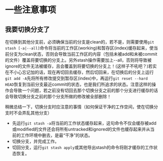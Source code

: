 # 一些注意事项

## 我要切换分支了
在切换到其他分支前，必须确保当前的分支是clean的，若不是，则需要使用`git stash [-a|--all]`命令将当前的工作区(working)和暂存区(index)缓存起来，使当前分支为clean状态，否则会导致当前工作区的内容（包括未被add和未被commit的文件）覆盖将要切换的分支上。另外stash操作需要加上--all，否则将导致被ignore的文件无法被缓存，且会覆盖到将要切换的分支上！(这样子不吼吧？)若实在不小心忘记加的话，现在再切回去缓存，然后切回来，在切换后的分支上运行`git add -A`先将所有修改提交到暂存区(index)中，再运行`git reset --hard HEAD`恢复到当前分支最近commit的状态，也是我们所追求的状态。注意这样的操作会导致一个问题，若之前没有切回去那个切换分支之前的那个分支进行缓存的话会导致切换分支之前的那个分支所做的修改被全部删除！

稍微总结一下，切换分支时应注意的事情（如何保证干净的工作空间，使在切换分支时不会弄乱其他分支）
- 先运行`git stash -a`将当前的工作状态缓存起来，这句命令不仅会缓存被add或modified的文件还会将所有untracked和ignored的文件也缓存起来并从当前的工作环境中删去，是最“干净”的状态。
- 切换分支，并完成工作。
- 切回分支，运行`git stash apply`或其他导出stash的命令将刚才缓存的工作状态恢复。